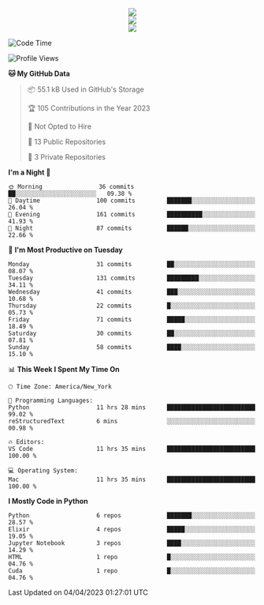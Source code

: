 
<div align="center"><img src="https://readme-typing-svg.demolab.com?font=Fira+Code&pause=1000&center=true&vCenter=true&width=435&lines=Hello%EF%BD%9E;I+LIKE+CODING%EF%BC%81;%E5%BC%B7%E5%8C%96%E5%AD%A6%E7%BF%92%E3%81%AB%E5%A4%A7%E5%A5%BD%E3%81%8D%EF%BC%81;%E6%B0%B8%E8%BF%9C%E5%96%9C%E6%AC%A2%E9%B2%A8%E9%B2%A8%EF%BC%81%EF%BC%81%EF%BC%81" />  
</div>

<div align="center"><img src="https://github-readme-stats.vercel.app/api?username=ruoyuGao&theme=black-red" />  
</div>

<div align="center">
    <img src="https://github-readme-stats.vercel.app/api/top-langs/?username=ruoyuGao&layout=compact&theme=black-red"/>
</div>

<!--START_SECTION:waka-->
![Code Time](http://img.shields.io/badge/Code%20Time-72%20hrs%2045%20mins-blue)

![Profile Views](http://img.shields.io/badge/Profile%20Views-0-blue)

**🐱 My GitHub Data** 

> 📦 55.1 kB Used in GitHub's Storage 
 > 
> 🏆 105 Contributions in the Year 2023
 > 
> 🚫 Not Opted to Hire
 > 
> 📜 13 Public Repositories 
 > 
> 🔑 3 Private Repositories 
 > 
**I'm a Night 🦉** 

```text
🌞 Morning                36 commits          ██░░░░░░░░░░░░░░░░░░░░░░░   09.38 % 
🌆 Daytime                100 commits         ███████░░░░░░░░░░░░░░░░░░   26.04 % 
🌃 Evening                161 commits         ██████████░░░░░░░░░░░░░░░   41.93 % 
🌙 Night                  87 commits          ██████░░░░░░░░░░░░░░░░░░░   22.66 % 
```
📅 **I'm Most Productive on Tuesday** 

```text
Monday                   31 commits          ██░░░░░░░░░░░░░░░░░░░░░░░   08.07 % 
Tuesday                  131 commits         █████████░░░░░░░░░░░░░░░░   34.11 % 
Wednesday                41 commits          ███░░░░░░░░░░░░░░░░░░░░░░   10.68 % 
Thursday                 22 commits          █░░░░░░░░░░░░░░░░░░░░░░░░   05.73 % 
Friday                   71 commits          █████░░░░░░░░░░░░░░░░░░░░   18.49 % 
Saturday                 30 commits          ██░░░░░░░░░░░░░░░░░░░░░░░   07.81 % 
Sunday                   58 commits          ████░░░░░░░░░░░░░░░░░░░░░   15.10 % 
```


📊 **This Week I Spent My Time On** 

```text
🕑︎ Time Zone: America/New_York

💬 Programming Languages: 
Python                   11 hrs 28 mins      █████████████████████████   99.02 % 
reStructuredText         6 mins              ░░░░░░░░░░░░░░░░░░░░░░░░░   00.98 % 

🔥 Editors: 
VS Code                  11 hrs 35 mins      █████████████████████████   100.00 % 

💻 Operating System: 
Mac                      11 hrs 35 mins      █████████████████████████   100.00 % 
```

**I Mostly Code in Python** 

```text
Python                   6 repos             ███████░░░░░░░░░░░░░░░░░░   28.57 % 
Elixir                   4 repos             █████░░░░░░░░░░░░░░░░░░░░   19.05 % 
Jupyter Notebook         3 repos             ████░░░░░░░░░░░░░░░░░░░░░   14.29 % 
HTML                     1 repo              █░░░░░░░░░░░░░░░░░░░░░░░░   04.76 % 
Cuda                     1 repo              █░░░░░░░░░░░░░░░░░░░░░░░░   04.76 % 
```




 Last Updated on 04/04/2023 01:27:01 UTC
<!--END_SECTION:waka-->
